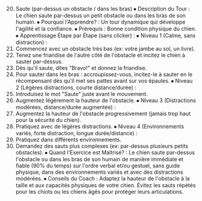 20. Saute (par-dessus un obstacle / dans les bras)
⦁ Description du Tour : Le chien saute par-dessus un petit obstacle ou dans les bras de son humain.
⦁ Pourquoi l'Apprendre? : Un tour dynamique qui développe l'agilité et la confiance.
⦁ Prérequis : Bonne condition physique du chien.
⦁ Apprentissage Étape par Étape (sans clicker) :
⦁ Niveau 1 (Calme, sans distraction) :
1. Commencez avec un obstacle très bas (ex: votre jambe au sol, un livre).
2. Tenez une friandise de l'autre côté de l'obstacle et incitez le chien à sauter par-dessus.
3. Dès qu'il saute, dites "Bravo!" et donnez la friandise.
4. Pour sauter dans les bras : accroupissez-vous, incitez-le à sauter en le récompensant dès qu'il met ses pattes avant sur vos épaules.
⦁ Niveau 2 (Légères distractions, courte distance/durée) :
1. Introduisez le mot "Saute" juste avant le mouvement.
2. Augmentez légèrement la hauteur de l'obstacle.
⦁ Niveau 3 (Distractions modérées, distance/durée augmentée) :
1. Augmentez la hauteur de l'obstacle progressivement (jamais trop haut pour la sécurité du chien).
2. Pratiquez avec de légères distractions.
⦁ Niveau 4 (Environnements variés, forte distraction, longue durée/distance) :
1. Pratiquez dans différents environnements.
2. Demandez des sauts plus complexes (ex: par-dessus plusieurs petits obstacles).
⦁ Quand l'Exercice est Maîtrisé? : Le chien saute par-dessus l'obstacle ou dans les bras de son humain de manière immédiate et fiable (90% du temps) sur l'ordre verbal et/ou gestuel, sans guide physique, dans des environnements variés et avec des distractions modérées.
⦁ Conseils du Coach : Adaptez la hauteur de l'obstacle à la taille et aux capacités physiques de votre chien. Évitez les sauts répétés pour les chiots ou les chiens âgés pour protéger leurs articulations. 